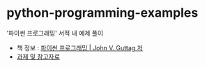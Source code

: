 # python-programming-examples
'파이썬 프로그래밍' 서적 내 예제 풀이

* 책 정보 : [파이썬 프로그래밍 | John V. Guttag 저](http://www.kyobobook.co.kr/product/detailViewKor.laf?ejkGb=KOR&mallGb=KOR&barcode=9791156006411&orderClick=LA1&Kc=)  
* [과제 및 참고자료](https://ocw.mit.edu/courses/6-0001-introduction-to-computer-science-and-programming-in-python-fall-2016/video_galleries/lecture-videos/)
